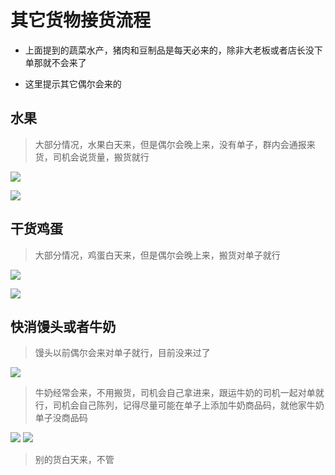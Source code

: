 # 其它货物接货流程

* 上面提到的蔬菜水产，猪肉和豆制品是每天必来的，除非大老板或者店长没下单那就不会来了

* 这里提示其它偶尔会来的

## 水果

> 大部分情况，水果白天来，但是偶尔会晚上来，没有单子，群内会通报来货，司机会说货量，搬货就行

![](../../resources/pic/common/教程西瓜到货群内通知.jpeg)

![](../../resources/pic/common/教程西瓜到货.jpeg)

## 干货鸡蛋

> 大部分情况，鸡蛋白天来，但是偶尔会晚上来，搬货对单子就行

![](../../resources/pic/common/教程干货鸡蛋收货单.jpeg)

![](../../resources/pic/common/教程干货鸡蛋到货.jpeg)

## 快消馒头或者牛奶

> 馒头以前偶尔会来对单子就行，目前没来过了

![](../../resources/pic/common/教程快消馒头收货单.jpeg)

> 牛奶经常会来，不用搬货，司机会自己拿进来，跟运牛奶的司机一起对单就行，司机会自己陈列，记得尽量可能在单子上添加牛奶商品码，就他家牛奶单子没商品码
 
![](../../resources/pic/common/教程快消牛奶收货单.jpeg)
![](../../resources/pic/common/教程牛奶柜.jpeg)

> 别的货白天来，不管


